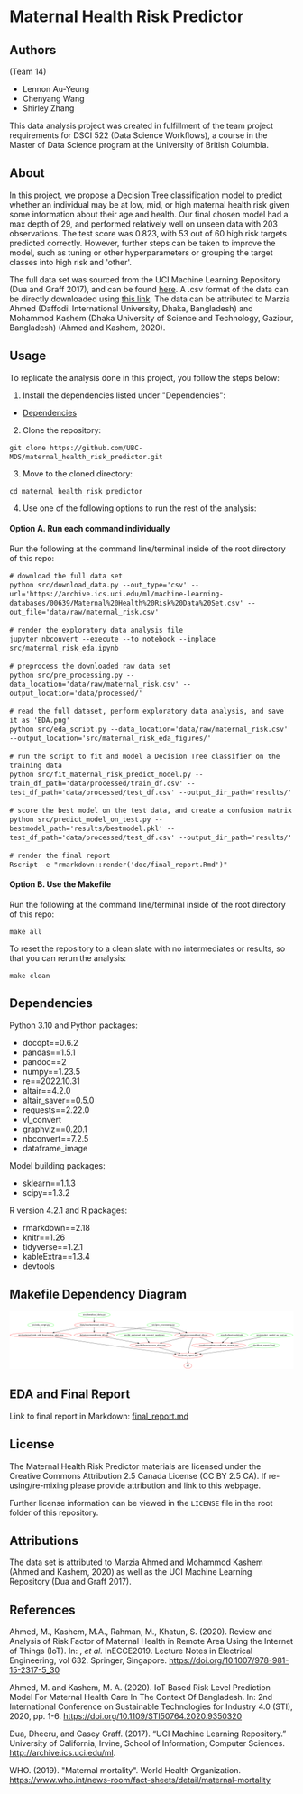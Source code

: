 # Maternal Health Risk Predictor

## Authors 

(Team 14) 

- Lennon Au-Yeung
- Chenyang Wang
- Shirley Zhang

This data analysis project was created in fulfillment of the team project requirements for DSCI 522 (Data Science Workflows), a course in the Master of Data Science program at the University of British Columbia. 

## About

In this project, we propose a Decision Tree classification model to predict whether an individual may be at low, mid, or high maternal health risk given some information about their age and health. Our final chosen model had a max depth of 29, and performed relatively well on unseen data with 203 observations. The test score was 0.823, with 53 out of 60 high risk targets predicted correctly. However, further steps can be taken to improve the model, such as tuning or other hyperparameters or grouping the target classes into high risk and 'other'. 

The full data set was sourced from the UCI Machine Learning Repository (Dua and Graff 2017), and can be found [here](https://archive.ics.uci.edu/ml/datasets/Maternal+Health+Risk+Data+Set). A .csv format of the data can be directly downloaded using [this link](https://archive.ics.uci.edu/ml/machine-learning-databases/00639/Maternal%20Health%20Risk%20Data%20Set.csv). The data can be attributed to Marzia Ahmed (Daffodil International University, Dhaka, Bangladesh) and Mohammod Kashem (Dhaka University of Science and Technology, Gazipur, Bangladesh) (Ahmed and Kashem, 2020).  

## Usage 

To replicate the analysis done in this project, you follow the steps below:

1. Install the dependencies listed under "Dependencies":

- [Dependencies](https://github.com/UBC-MDS/maternal_health_risk_predictor#dependencies)

2. Clone the repository:

```
git clone https://github.com/UBC-MDS/maternal_health_risk_predictor.git
```

3. Move to the cloned directory:

```
cd maternal_health_risk_predictor
```

4. Use one of the following options to run the rest of the analysis:

#### Option A. Run each command individually 

Run the following at the command line/terminal inside of the root directory of this repo:

```
# download the full data set 
python src/download_data.py --out_type='csv' --url='https://archive.ics.uci.edu/ml/machine-learning-databases/00639/Maternal%20Health%20Risk%20Data%20Set.csv' --out_file='data/raw/maternal_risk.csv'

# render the exploratory data analysis file
jupyter nbconvert --execute --to notebook --inplace src/maternal_risk_eda.ipynb

# preprocess the downloaded raw data set 
python src/pre_processing.py --data_location='data/raw/maternal_risk.csv' --output_location='data/processed/'

# read the full dataset, perform exploratory data analysis, and save it as 'EDA.png' 
python src/eda_script.py --data_location='data/raw/maternal_risk.csv' --output_location='src/maternal_risk_eda_figures/'

# run the script to fit and model a Decision Tree classifier on the training data
python src/fit_maternal_risk_predict_model.py --train_df_path='data/processed/train_df.csv' --test_df_path='data/processed/test_df.csv' --output_dir_path='results/'

# score the best model on the test data, and create a confusion matrix
python src/predict_model_on_test.py --bestmodel_path='results/bestmodel.pkl' --test_df_path='data/processed/test_df.csv' --output_dir_path='results/'

# render the final report 
Rscript -e "rmarkdown::render('doc/final_report.Rmd')"
```

#### Option B. Use the Makefile 

Run the following at the command line/terminal inside of the root directory of this repo:

```
make all 
```

To reset the repository to a clean slate with no intermediates or results, so that you can rerun the analysis: 

```
make clean 
```

## Dependencies 

Python 3.10 and Python packages:
- docopt==0.6.2
- pandas==1.5.1
- pandoc==2
- numpy==1.23.5
- re==2022.10.31
- altair==4.2.0
- altair_saver==0.5.0
- requests==2.22.0
- vl_convert
- graphviz==0.20.1
- nbconvert==7.2.5
- dataframe_image

Model building packages: 
- sklearn==1.1.3
- scipy==1.3.2

R version 4.2.1 and R packages: 
- rmarkdown==2.18
- knitr==1.26
- tidyverse==1.2.1
- kableExtra==1.3.4
- devtools

## Makefile Dependency Diagram

![dependency_diagram](Makefile.png)

## EDA and Final Report 

Link to final report in Markdown: [final_report.md](https://github.com/UBC-MDS/maternal_health_risk_predictor/blob/main/doc/final_report.md)


## License

The Maternal Health Risk Predictor materials are licensed under the Creative Commons Attribution 2.5 Canada License (CC BY 2.5 CA). If re-using/re-mixing please provide attribution and link to this webpage.


Further license information can be viewed in the `LICENSE` file in the root folder of this repository.


## Attributions 

The data set is attributed to Marzia Ahmed and Mohammod Kashem (Ahmed and Kashem, 2020) as well as the UCI Machine Learning Repository (Dua and Graff 2017). 

## References 

Ahmed, M., Kashem, M.A., Rahman, M., Khatun, S. (2020). Review and Analysis of Risk Factor of Maternal Health in Remote Area Using the Internet of Things (IoT). In: , *et al.* InECCE2019. Lecture Notes in Electrical Engineering, vol 632. Springer, Singapore. https://doi.org/10.1007/978-981-15-2317-5_30

Ahmed, M. and Kashem, M. A. (2020). IoT Based Risk Level Prediction Model For Maternal Health Care In The Context Of Bangladesh. In: 2nd International Conference on Sustainable Technologies for Industry 4.0 (STI), 2020, pp. 1-6. https://doi.org/10.1109/STI50764.2020.9350320

Dua, Dheeru, and Casey Graff. (2017). “UCI Machine Learning Repository.” University of California, Irvine, School of Information; Computer Sciences. http://archive.ics.uci.edu/ml.

WHO. (2019). "Maternal mortality". World Health Organization. https://www.who.int/news-room/fact-sheets/detail/maternal-mortality
